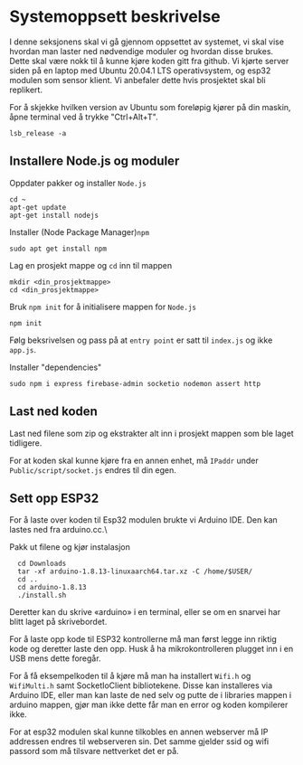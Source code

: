 # Systemoppsett beskrivelse
I denne seksjonens skal vi gå gjennom oppsettet av systemet, vi skal vise hvordan man laster ned nødvendige moduler og hvordan disse brukes. Dette skal være nokk til å kunne kjøre koden gitt fra github. Vi kjørte server siden på en laptop med Ubuntu 20.04.1 LTS operativsystem, og esp32 modulen som sensor klient. Vi anbefaler dette hvis prosjektet skal bli replikert.

For å skjekke hvilken version av Ubuntu som foreløpig kjører på din maskin, åpne terminal ved å trykke "Ctrl+Alt+T".

```
lsb_release -a 
```
## Installere Node.js og moduler

Oppdater pakker og installer `Node.js`
```
cd ~
apt-get update
apt-get install nodejs
```

Installer (Node Package Manager)`npm`
```
sudo apt get install npm
```
Lag en prosjekt mappe og `cd` inn til mappen
```
mkdir <din_prosjektmappe>
cd <din_prosjektmappe>
```
Bruk `npm init` for å initialisere mappen for `Node.js`
```
npm init
```
Følg beksrivelsen og pass på at `entry point` er satt til `index.js` og ikke `app.js`.

Installer "dependencies"
```
sudo npm i express firebase-admin socketio nodemon assert http
```
## Last ned koden

Last ned filene som zip og ekstrakter alt inn i prosjekt mappen som ble laget tidligere.

For at koden skal kunne kjøre fra en annen enhet, må `IPaddr` under `Public/script/socket.js` endres til din egen. 

## Sett opp ESP32
For å laste over koden til Esp32 modulen brukte vi Arduino IDE. Den kan lastes ned fra arduino.cc.\\

Pakk ut filene og kjør instalasjon
```
  cd Downloads
  tar -xf arduino-1.8.13-linuxaarch64.tar.xz -C /home/$USER/
  cd ..
  cd arduino-1.8.13
  ./install.sh
```
Deretter kan du skrive «arduino» i en terminal, eller se om en snarvei har blitt laget på skrivebordet.

For å laste opp kode til ESP32 kontrollerne må man først legge inn riktig kode og deretter laste den opp. Husk å ha mikrokontrolleren plugget inn i en USB mens dette foregår. 

For å få eksempelkoden til å kjøre må man ha installert `Wifi.h` og `WifiMulti.h` samt SocketIoClient bibliotekene. Disse kan installeres via Arduino IDE, eller man kan laste de ned selv og putte de i libraries mappen i arduino mappen, gjør man ikke dette får man en error og koden kompilerer ikke.

For at esp32 modulen skal kunne tilkobles en annen webserver må IP addressen endres til webserveren sin. Det samme gjelder ssid og wifi passord som må tilsvare nettverket det er på.
